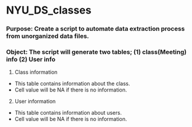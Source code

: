 # NYU_DS_classes

### Purpose: Create a script to automate data extraction process from unorganized data files.
### Object: The script will generate two tables; (1) class(Meeting) info (2) User info

1. Class information
  - This table contains information about the class.
  - Cell value will be NA if there is no information.

2. User information
  - This table contains information about users.
  - Cell value will be NA if there is no information.
